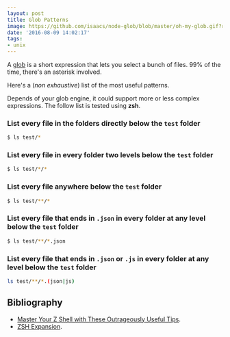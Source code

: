 ```yaml
---
layout: post
title: Glob Patterns
image: https://github.com/isaacs/node-glob/blob/master/oh-my-glob.gif?raw=true
date: '2016-08-09 14:02:17'
tags:
- unix
---
```


A [glob](https://en.wikipedia.org/wiki/Glob_(programming)) is a short expression that lets you select a bunch of files. 99% of the time, there's an asterisk involved.

Here's a (*non exhaustive*) list of the most useful patterns.

Depends of your glob engine, it could support more or less complex expressions. The follow list is tested using **zsh**.

### List every file in the folders directly below the `test` folder

```bash
$ ls test/*
```

### List every file in every folder two levels below the `test` folder

```bash
$ ls test/*/*
```

### List every file anywhere below the `test` folder

```bash
$ ls test/**/*
```

### List every file that ends in `.json` in every folder at any level below the `test` folder

```bash
$ ls test/**/*.json
```

### List every file that ends in `.json` or `.js` in every folder at any level below the `test` folder

```bash
ls test/**/*.(json|js)
```

## Bibliography

* [Master Your Z Shell with These Outrageously Useful Tips](http://reasoniamhere.com/2014/01/11/outrageously-useful-tips-to-master-your-z-shell).
* [ZSH Expansion](http://zsh.sourceforge.net/Doc/Release/Expansion.html).